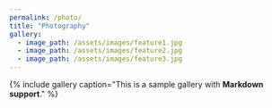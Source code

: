 ```yaml
---
permalink: /photo/
title: "Photography"
gallery:
  - image_path: /assets/images/feature1.jpg
  - image_path: /assets/images/feature2.jpg
  - image_path: /assets/images/feature3.jpg
---
```


{% include gallery caption="This is a sample gallery with **Markdown support**." %}